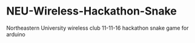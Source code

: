 # NEU-Wireless-Hackathon-Snake
Northeastern University wireless club 11-11-16 hackathon snake game for arduino
